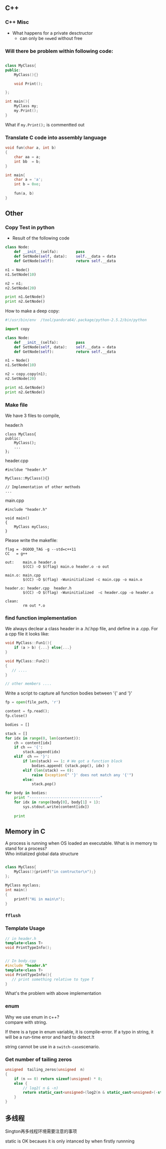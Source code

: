 
## C++ 
### C++ Misc
* What happens for a private desctructor 
    * can only be ```new```ed without free

### Will there be problem within following code:
```c++

class MyClass{
public:
    MyClass(){}

    void Print();

};

int main(){
    MyClass my;
    my.Print();
}
```
What if ```my.Print();```  is commentted out

### Translate C code into assembly language

```c
void fun(char a, int b)
{
    char aa = a;
    int bb  = b;
}

int main{
    char a = 'a';
    int b = 0xe;
    
    fun(a, b)
}
```

## Other 
### Copy Test in python
* Result of the following code
```python
class Node:
    def __init__(selfa):        pass
    def SetNode(self, data):    self.__data = data
    def GetNode(self):          return self.__data

n1 = Node()
n1.SetNode(10)

n2 = n1;
n2.SetNode(20)

print n1.GetNode()
print n2.GetNode()
```
How to make a deep copy: <br>

```python
#!/usr/bin/env  /tool/pandora64/.package/python-2.5.2/bin/python

import copy

class Node:
    def __init__(selfa):        pass
    def SetNode(self, data):    self.__data = data
    def GetNode(self):          return self.__data

n1 = Node()
n1.SetNode(10)

n2 = copy.copy(n1);
n2.SetNode(20)

print n1.GetNode()
print n2.GetNode()

```

### Make file 

We have 3 files to compile,

header.h
```
class MyClass{
public:
    MyClass();
    ...
};
```

header.cpp

```
#incldue "header.h"

MyClass::MyClass(){}

// Implementation of other methods
...
```

main.cpp
```
#include "header.h"

void main()
{
    MyClass myClass;
}
```

Please write the makefile: <br>
```
flag = -DGOOD_TAG -g --std=c++11
CC   = g++

out:    main.o header.o
        $(CC) -O $(flag) main.o header.o -o out

main.o: main.cpp
        $(CC) -O $(flag) -Wuninitialized -c main.cpp -o main.o

header.o: header.cpp  header.h
        $(CC) -O $(flag) -Wuninitialized  -c header.cpp -o header.o

clean:
        rm out *.o
```
### find function implementation

We always declear  a class header in a .h/.hpp file,  and define in a .cpp.  For a cpp file it looks like:

```c++
void MyClass::Fun1(){
    if (a > b) {...} else{...}
}

void MyClass::Fun2()
{
   // ....
}

// other members ....

```

Write a script to capture all function bodies between '{' and '}'

```python
fp = open(file_path, 'r')

content = fp.read(); 
fp.close()

bodies = []

stack = []
for idx in range(0, len(content)):
    ch = content[idx]
    if ch == '{':
        stack.append(idx)
    elif  ch == '}':
        if len(stack) == 1: # We got a function block
            bodies.append( (stack.pop(), idx) )
        elif (len(stack) == 0):
            raise Exception(" '}' does not match any '{'") 
        else:
            stack.pop()

for body in bodies:
    print "--------------------------------"
    for idx in range(body[0], body[1] + 1):
        sys.stdout.write(content[idx])
        
    print

```

## Memory in C
A process is  running when OS loaded an executable. What is in memory to stand for a process? <br>
Who initialized global data structure

```c++

class MyClass{
    MyClass(){printf("in contructor\n");}
};

MyClass myclass;
int main()
{
    printf("Hi in main\n");
}
```
### ```fflush```

### Template Usage
```c++
// in header.h
template<class T>
void PrintTypeInfo();


// In body.cpp
#include "header.h"
template<class T>
void PrintTypeInfo(){
   // print something relative to type T
}
```
   
 What's the problem with above implementation

### enum
Why we use enum in c++? <br> compare with string. 

If there is a type in enum variable, it is compile-error. If a typo in string, it will be a run-time error and hard to detect.!t

string cannot be use in a ```switch-case```scenario.

### Get number of tailing zeros

```c++
unsigned  tailing_zeros(unsigned  n)
{
	if (n == 0) return sizeof(unsigned) * 8;
	else {
		// log2( n & -n)
		return static_cast<unsigned>(log2(n & static_cast<unsigned>(-static_cast<int>(n))) );
	}
}
```

## 多线程
Sington再多线程环境需要注意的事项

static is OK becaues it is only intanced by when firstly runnning 
